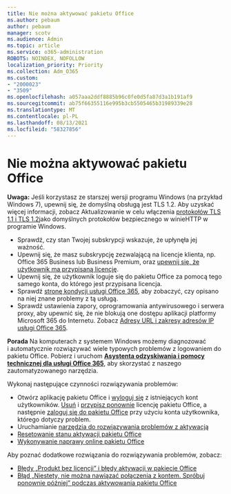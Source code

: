 ```yaml
---
title: Nie można aktywować pakietu Office
ms.author: pebaum
author: pebaum
manager: scotv
ms.audience: Admin
ms.topic: article
ms.service: o365-administration
ROBOTS: NOINDEX, NOFOLLOW
localization_priority: Priority
ms.collection: Adm_O365
ms.custom:
- "2000023"
- "3509"
ms.openlocfilehash: a057aaa2ddf8885b96c0fe0d5fa87d3a1b191af9
ms.sourcegitcommit: ab75f66355116e995b3cb5505465b31989339e28
ms.translationtype: MT
ms.contentlocale: pl-PL
ms.lasthandoff: 08/13/2021
ms.locfileid: "58327856"
---
```

# <a name="unable-to-activate-office"></a>Nie można aktywować pakietu Office

**Uwaga:** Jeśli korzystasz ze starszej wersji programu Windows (na przykład Windows 7), upewnij się, że domyślną obsługą jest TLS 1.2. Aby uzyskać więcej informacji, zobacz Aktualizowanie w celu włączenia [protokołów TLS 1.1 i TLS 1.2](https://support.microsoft.com/topic/update-to-enable-tls-1-1-and-tls-1-2-as-default-secure-protocols-in-winhttp-in-windows-c4bd73d2-31d7-761e-0178-11268bb10392)jako domyślnych protokołów bezpiecznego w winieHTTP w programie Windows.

- Sprawdź, czy stan Twojej subskrypcji wskazuje, że upłynęła jej ważność.
- Upewnij się, że masz subskrypcję zezwalającą na licencje klienta, np. Office 365 Business lub Business Premium, oraz [upewnij się, że użytkownik ma przypisaną licencję](https://docs.microsoft.com/microsoft-365/admin/manage/assign-licenses-to-users).
- Upewnij się, że użytkownik loguje się do pakietu Office za pomocą tego samego konta, do którego jest przypisana licencja.
- Sprawdź [stronę kondycji usługi Office 365](https://docs.microsoft.com/office365/enterprise/view-service-health), aby zobaczyć, czy opisano na niej znane problemy z tą usługą.
- Sprawdź ustawienia zapory, oprogramowania antywirusowego i serwera proxy, aby upewnić się, że nie blokują one dostępu aplikacji platformy Microsoft 365 do Internetu. Zobacz [Adresy URL i zakresy adresów IP usługi Office 365](https://docs.microsoft.com/office365/enterprise/urls-and-ip-address-ranges "Adresy URL i zakresy adresów IP usługi Office 365").

**Porada** Na komputerach z systemem Windows możemy diagnozować i automatycznie rozwiązywać wiele typowych problemów z logowaniem do pakietu Office. Pobierz i uruchom  **[Asystenta odzyskiwania i pomocy technicznej dla usługi Office 365](https://aka.ms/SaRA-OfficeSignInScenario)**, aby skorzystać z naszego zautomatyzowanego narzędzia.

Wykonaj następujące czynności rozwiązywania problemów:

- Otwórz aplikację pakietu Office i [wyloguj się](https://support.office.com/article/5a20dc11-47e9-4b6f-945d-478cb6d92071) z istniejących kont użytkowników. [Usuń](https://docs.microsoft.com/microsoft-365/admin/manage/remove-licenses-from-users) i [przypisz ponownie](https://docs.microsoft.com/microsoft-365/admin/manage/assign-licenses-to-users) licencję pakietu Office, a następnie [zaloguj się do pakietu Office](https://support.office.com/article/628ea040-f265-49de-b986-be09c3ebf8a9) przy użyciu konta użytkownika, którego dotyczy problem.
- Uruchamianie [narzędzia do rozwiązywania problemów z aktywacją](https://aka.ms/SARA-OfficeActivation-Alchemy)
- [Resetowanie stanu aktywacji pakietu Office](https://docs.microsoft.com/office365/troubleshoot/activation/reset-office-365-proplus-activation-state "Resetowanie stanu aktywacji pakietu Office")
- [Wykonywanie naprawy online pakietu Office](https://support.office.com/Article/7821d4b6-7c1d-4205-aa0e-a6b40c5bb88b?wt.mc_id=Alchemy_ClientDIA)

Aby poznać dodatkowe rozwiązania do rozwiązywania problemów, zobacz:  

- [Błędy „Produkt bez licencji” i błędy aktywacji w pakiecie Office](https://support.office.com/Article/0d23d3c0-c19c-4b2f-9845-5344fedc4380?wt.mc_id=Alchemy_ClientDIA)
- [Błąd „Niestety, nie można nawiązać połączenia z kontem. Spróbuj ponownie później” podczas aktywowania pakietu Office](https://docs.microsoft.com/office/troubleshoot/activation-installation/issue-when-activate-office-from-office-365)